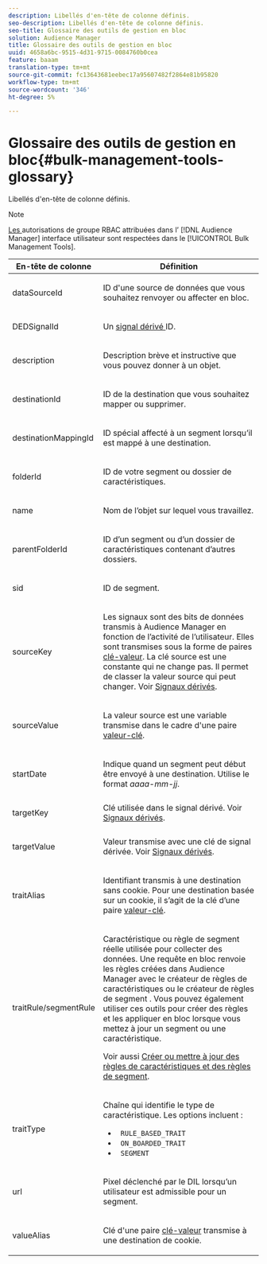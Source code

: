 ```yaml
---
description: Libellés d'en-tête de colonne définis.
seo-description: Libellés d'en-tête de colonne définis.
seo-title: Glossaire des outils de gestion en bloc
solution: Audience Manager
title: Glossaire des outils de gestion en bloc
uuid: 4658a6bc-9515-4d31-9715-0084760b0cea
feature: baaam
translation-type: tm+mt
source-git-commit: fc13643681eebec17a95607482f2864e81b95820
workflow-type: tm+mt
source-wordcount: '346'
ht-degree: 5%

---
```



# Glossaire des outils de gestion en bloc{#bulk-management-tools-glossary}

Libellés d&#39;en-tête de colonne définis.

<!-- 

<p>r_bulk_glossary.xml </p>

 -->

>[!NOTE]
>
>[Les ](../../features/administration/administration-overview.md) autorisations de groupe RBAC attribuées dans l’ [!DNL Audience Manager] interface utilisateur sont respectées dans le  [!UICONTROL Bulk Management Tools].

<table id="table_2C2BC2FB3EFC443C9A5AE18EFC6FABFD"> 
 <thead> 
  <tr> 
   <th colname="col1" class="entry"> En-tête de colonne </th> 
   <th colname="col2" class="entry"> Définition </th> 
  </tr> 
 </thead>
 <tbody> 
  <tr> 
   <td colname="col1"> <p> <span class="term"> dataSourceId</span> </p> </td> 
   <td colname="col2"> <p>ID d'une source de données <a href="../../features/datasources-list-and-settings.md#data-sources-list-and-settings"> </a> que vous souhaitez renvoyer ou affecter en bloc. </p> </td> 
  </tr> 
  <tr> 
   <td colname="col1"> <p> <span class="term"> DEDSignalId</span> </p> </td> 
   <td colname="col2"> <p>Un <a href="../../features/derived-signals.md"> signal dérivé </a> ID. </p> </td> 
  </tr> 
  <tr> 
   <td colname="col1"> <p> <span class="term"> description</span> </p> </td> 
   <td colname="col2"> <p>Description brève et instructive que vous pouvez donner à un objet. </p> </td> 
  </tr> 
  <tr> 
   <td colname="col1"> <p> <span class="term"> destinationId</span> </p> </td> 
   <td colname="col2"> <p>ID de la destination <a href="../../features/destinations/destinations.md"> </a> que vous souhaitez mapper ou supprimer. </p> </td> 
  </tr> 
  <tr> 
   <td colname="col1"> <p> <span class="term"> destinationMappingId</span> </p> </td> 
   <td colname="col2"> <p>ID spécial affecté à un segment lorsqu’il est mappé à une destination. </p> </td> 
  </tr> 
  <tr> 
   <td colname="col1"> <p> <span class="term"> folderId</span> </p> </td> 
   <td colname="col2"> <p>ID de votre segment ou dossier de caractéristiques. </p> </td> 
  </tr> 
  <tr> 
   <td colname="col1"> <p> <span class="term"> name</span> </p> </td> 
   <td colname="col2"> <p>Nom de l’objet sur lequel vous travaillez. </p> </td> 
  </tr> 
  <tr> 
   <td colname="col1"> <p> <span class="term"> parentFolderId</span> </p> </td> 
   <td colname="col2"> <p>ID d’un segment ou d’un dossier de caractéristiques contenant d’autres dossiers. </p> </td> 
  </tr> 
  <tr> 
   <td colname="col1"> <p> <span class="term"> sid</span> </p> </td> 
   <td colname="col2"> <p>ID de segment. </p> </td> 
  </tr> 
  <tr> 
   <td colname="col1"> <p> <span class="term"> sourceKey</span> </p> </td> 
   <td colname="col2"> <p>Les signaux sont des bits de données transmis à <span class="keyword"> Audience Manager</span> en fonction de l’activité de l’utilisateur. Elles sont transmises sous la forme de paires <a href="../../reference/key-value-pairs-explained.md"> clé-valeur</a>. La clé source est une constante qui ne change pas. Il permet de classer la valeur source qui peut changer. Voir <a href="../../features/derived-signals.md"> Signaux dérivés</a>. </p> </td> 
  </tr> 
  <tr> 
   <td colname="col1"> <p> <span class="term"> sourceValue</span> </p> </td> 
   <td colname="col2"> <p>La valeur source est une variable transmise dans le cadre d'une paire <a href="../../reference/key-value-pairs-explained.md"> valeur-clé</a>. </p> </td> 
  </tr> 
  <tr> 
   <td colname="col1"> <p> <span class="term"> startDate</span> </p> </td> 
   <td colname="col2"> <p>Indique quand un segment peut début être envoyé à une destination. Utilise le format <i>aaaa-mm-jj</i>. </p> </td> 
  </tr> 
  <tr> 
   <td colname="col1"> <p> <span class="term"> targetKey</span> </p> </td> 
   <td colname="col2">Clé utilisée dans le signal dérivé. Voir <a href="../../features/derived-signals.md"> Signaux dérivés</a>. </td> 
  </tr> 
  <tr> 
   <td colname="col1"> <p> <span class="term"> targetValue</span> </p> </td> 
   <td colname="col2"> <p>Valeur transmise avec une clé de signal dérivée. Voir <a href="../../features/derived-signals.md"> Signaux dérivés</a>. </p> </td> 
  </tr> 
  <tr> 
   <td colname="col1"> <p> <span class="term"> traitAlias</span> </p> </td> 
   <td colname="col2"> <p>Identifiant transmis à une destination sans cookie. Pour une destination basée sur un cookie, il s’agit de la clé d’une paire <a href="../../reference/key-value-pairs-explained.md"> valeur-clé</a>. </p> </td> 
  </tr> 
  <tr> 
   <td colname="col1"> <p> <span class="term"> traitRule/segmentRule</span> </p> </td> 
   <td colname="col2"> <p>Caractéristique ou règle de segment réelle utilisée pour collecter des données. Une requête en bloc renvoie les règles créées dans <span class="keyword"> Audience Manager</span> avec le créateur de règles de caractéristiques <a href="../../features/traits/about-trait-builder.md"></a> ou le créateur de règles de segment <a href="../../features/segments/segment-builder.md"></a>. Vous pouvez également utiliser ces outils pour créer des règles et les appliquer en bloc lorsque vous mettez à jour un segment ou une caractéristique. </p> <p>Voir aussi <a href="../../reference/bulk-management-tools/bulk-rules.md"> Créer ou mettre à jour des règles de caractéristiques et des règles de segment</a>. </p> </td> 
  </tr> 
  <tr> 
   <td colname="col1"> <p> <span class="term"> traitType</span> </p> </td> 
   <td colname="col2"> <p>Chaîne qui identifie le type de caractéristique. Les options incluent : </p> 
    <ul id="ul_AB5B4F87B14241DCBBE44B0B7BD4EF72"> 
     <li id="li_21F9412CDDC64FAA888C6542E284C436"> <code> RULE_BASED_TRAIT</code> </li> 
     <li id="li_5A5EA9A1EC5C45C991875EBBE7979A5A"> <code> ON_BOARDED_TRAIT </code> </li> 
     <li id="li_F38B58ADE3324E97A71E3F94F11945BE"> <code> SEGMENT</code> </li> 
    </ul> </td> 
  </tr> 
  <tr> 
   <td colname="col1"> <p> <span class="term"> url</span> </p> </td> 
   <td colname="col2"> <p>Pixel déclenché par le DIL lorsqu’un utilisateur est admissible pour un segment. </p> </td> 
  </tr> 
  <tr> 
   <td colname="col1"> <p> <span class="term"> valueAlias</span> </p> </td> 
   <td colname="col2"> <p>Clé d'une paire <a href="../../reference/key-value-pairs-explained.md"> clé-valeur</a> transmise à une destination de cookie. </p> </td> 
  </tr> 
 </tbody> 
</table>

